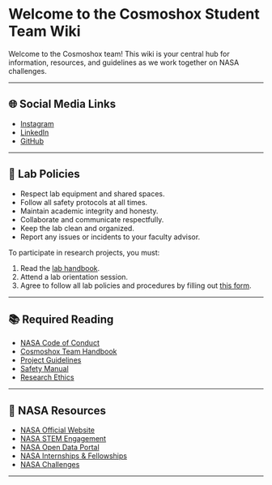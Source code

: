 # Welcome to the Cosmoshox Student Team Wiki

Welcome to the Cosmoshox team! This wiki is your central hub for information, resources, and guidelines as we work together on NASA challenges.

---

## 🌐 Social Media Links

- [Instagram](https://www.instagram.com/cosmoshox)
- [LinkedIn](https://www.linkedin.com/company/openxrlab/)
- [GitHub](https://github.com/Open-XR-Lab)

---

## 📜 Lab Policies

- Respect lab equipment and shared spaces.
- Follow all safety protocols at all times.
- Maintain academic integrity and honesty.
- Collaborate and communicate respectfully.
- Keep the lab clean and organized.
- Report any issues or incidents to your faculty advisor.

To participate in research projects, you must: 
1. Read the [lab handbook](/assets/Open%20XR%20Lab%20Handbook-2025-2026.pdf).
2. Attend a lab orientation session.
4. Agree to follow all lab policies and procedures by filling out [this form](https://wichitastate.co1.qualtrics.com/jfe/form/SV_6L2743NcVxf3b5s).

---

## 📚 Required Reading

- [NASA Code of Conduct](#)
- [Cosmoshox Team Handbook](#)
- [Project Guidelines](#)
- [Safety Manual](#)
- [Research Ethics](#)

---

## 🚀 NASA Resources

- [NASA Official Website](https://www.nasa.gov/)
- [NASA STEM Engagement](https://www.nasa.gov/stem)
- [NASA Open Data Portal](https://data.nasa.gov/)
- [NASA Internships & Fellowships](https://intern.nasa.gov/)
- [NASA Challenges](https://www.nasa.gov/solve)

---


